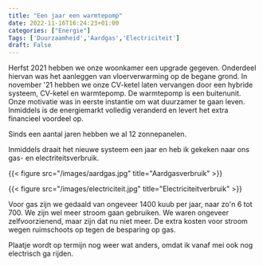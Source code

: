 ```yaml
---
title: "Een jaar een warmtepomp"
date: 2022-11-16T16:24:23+01:00
categories: ["Energie"]
Tags: ['Duurzaamheid','Aardgas','Electriciteit']
draft: False
---
```


Herfst 2021 hebben we onze woonkamer een upgrade gegeven. Onderdeel hiervan was het aanleggen
van vloerverwarming op de begane grond.
In november '21 hebben we onze CV-ketel laten vervangen door een hybride systeem, CV-ketel en warmtepomp.
De warmtepomp is een buitenunit. Onze motivatie was in eerste instantie om wat duurzamer te gaan leven. Inmiddels
is de energiemarkt volledig veranderd en levert het extra financieel voordeel op.

Sinds een aantal jaren hebben we al 12 zonnepanelen.

Inmiddels draait het nieuwe systeem een jaar en heb ik gekeken naar ons gas- en electriteitsverbruik.

{{< figure src="/images/aardgas.jpg" title="Aardgasverbruik" >}}

{{< figure src="/images/electriciteit.jpg" title="Electriciteitverbruik" >}}

Voor gas zijn we gedaald van ongeveer 1400 kuub per jaar, naar zo'n 6 tot 700. We zijn wel meer
stroom gaan gebruiken. We waren ongeveer zelfvoorzienend, maar zijn dat nu niet meer.
De extra kosten voor stroom wegen ruimschoots op tegen de besparing op gas.

Plaatje wordt op termijn nog weer wat anders, omdat ik vanaf mei ook nog electrisch ga rijden.
